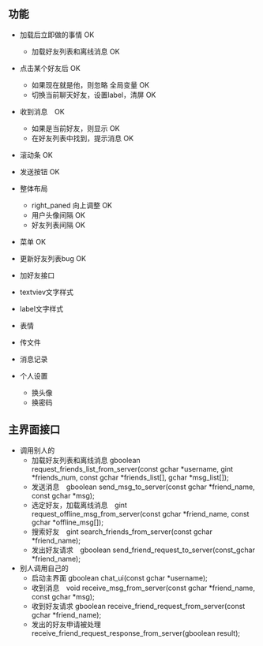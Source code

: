 ## 功能

- 加载后立即做的事情 OK
    - 加载好友列表和离线消息 OK
- 点击某个好友后 OK
    - 如果现在就是他，则忽略 全局变量 OK
    - 切换当前聊天好友，设置label，清屏 OK
- 收到消息　OK
    - 如果是当前好友，则显示 OK
    - 在好友列表中找到，提示消息 OK
- 滚动条 OK
- 发送按钮 OK

- 整体布局
    - right_paned 向上调整 OK
    - 用户头像间隔 OK
    - 好友列表间隔 OK
- 菜单 OK

- 更新好友列表bug OK
- 加好友接口

- textviev文字样式
- label文字样式


- 表情
- 传文件
- 消息记录
- 个人设置
    - 换头像
    - 换密码

## 主界面接口
- 调用别人的
    - 加载好友列表和离线消息 gboolean request_friends_list_from_server(const gchar *username, gint *friends_num, const gchar *friends_list[], gchar *msg_list[]);
    - 发送消息　gboolean send_msg_to_server(const gchar *friend_name, const gchar *msg);
    - 选定好友，加载离线消息　gint request_offline_msg_from_server(const gchar *friend_name, const gchar *offline_msg[]);
    - 搜索好友　gint search_friends_from_server(const gchar *friend_name);
    - 发出好友请求　gboolean send_friend_request_to_server(const_gchar *friend_name);
- 别人调用自己的
    - 启动主界面 gboolean chat_ui(const gchar *username);
    - 收到消息　void receive_msg_from_server(const gchar *friend_name, const gchar *msg);
    - 收到好友请求 gboolean receive_friend_request_from_server(const gchar *friend_name);
    - 发出的好友申请被处理 receive_friend_request_response_from_server(gboolean result);